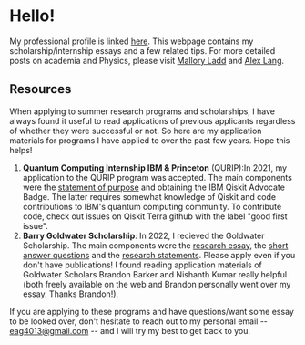 # Hello!
My professional profile is linked [here](https://www.linkedin.com/in/eeshgupta/). This webpage contains my scholarship/internship essays and a few related tips. For more detailed posts on academia and Physics, please visit [Mallory Ladd](http://www.malloryladd.com/) and [Alex Lang](https://www.alexhunterlang.com/home).

## Resources
When applying to summer research programs and scholarships, I have always found it useful to read applications of previous applicants regardless of whether they were successful or not. So here are my application materials for programs I have applied to over the past few years. Hope this helps!

1. **Quantum Computing Internship IBM & Princeton** (QURIP):In 2021, my application to the QURIP program was accepted. The main components were the [statement of purpose](https://github.com/EeshGupta/eeshgupta.github.io/blob/main/documents/Statement_of_Purpose_QURIP.pdf) and obtaining the IBM Qiskit Advocate Badge. The latter requires somewhat knowledge of Qiskit and code contributions to IBM's quantum computing community. To contribute code, check out issues on Qiskit Terra github with the label "good first issue".
2. **Barry Goldwater Scholarship**: In 2022, I recieved the Goldwater Scholarship. The main components were the [research essay](https://github.com/EeshGupta/eeshgupta.github.io/blob/main/documents/2022_Research_Essay_Goldwater.pdf), the [short answer questions](https://github.com/EeshGupta/eeshgupta.github.io/blob/main/documents/Short_Answer_Questions_Goldwater.pdf) and the [research statements](https://github.com/EeshGupta/eeshgupta.github.io/blob/main/documents/Research_Statements_Goldwater.pdf). Please apply even if you don't have publications! I found reading application materials of Goldwater Scholars Brandon Barker and Nishanth Kumar really helpful (both freely available on the web and Brandon personally went over my essay. Thanks Brandon!). 

If you are applying to these programs and have questions/want some essay to be looked over, don't hesitate to reach out to my personal email -- eag4013@gmail.com -- and I will try my best to get back to you. 
